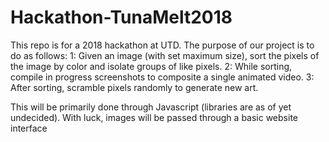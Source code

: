 # Hackathon-TunaMelt2018
This repo is for a 2018 hackathon at UTD.
The purpose of our project is to do as follows:
1: Given an image (with set maximum size), sort the pixels of the image by color and isolate groups of like pixels.
2: While sorting, compile in progress screenshots to composite a single animated video.
3: After sorting, scramble pixels randomly to generate new art.

This will be primarily done through Javascript (libraries are as of yet undecided). 
With luck, images will be passed through a basic website interface
